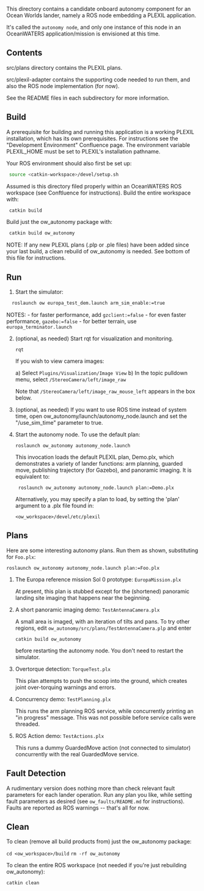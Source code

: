 This directory contains a candidate onboard autonomy component for an Ocean
Worlds lander, namely a ROS node embedding a PLEXIL application.

It's called the `autonomy node`, and only one instance of this node in an
OceanWATERS application/mission is envisioned at this time.


Contents
--------

src/plans directory contains the PLEXIL plans.

src/plexil-adapter contains the supporting code needed to run them, and also the
ROS node implementation (for now).

See the README files in each subdirectory for more information.


Build
-----

A prerequisite for building and running this application is a working PLEXIL
installation, which has its own prerequisites.  For instructions see the
"Development Environment" Confluence page. The environment variable PLEXIL_HOME
must be set to PLEXIL's installation pathname.

Your ROS environment should also first be set up:

```bash
 source <catkin-workspace>/devel/setup.sh
```

Assumed is this directory filed properly within an OceanWATERS ROS workspace
(see Conftluence for instructions).  Build the entire workspace with:

```bash
 catkin build
```

Build just the ow_autonomy package with:

```bash
 catkin build ow_autonomy
```

NOTE: If any new PLEXIL plans (.plp or .ple files) have been added since your
last build, a clean rebuild of ow_autonomy is needed.  See bottom of this file
for instructions.


Run
---

1. Start the simulator:

```bash
  roslaunch ow europa_test_dem.launch arm_sim_enable:=true
```
   NOTES:
    - for faster performance, add `gzclient:=false`
    - for even faster performance, `gazebo:=false`
    - for better terrain, use `europa_terminator.launch`

2. (optional, as needed) Start rqt for visualization and monitoring.

   `rqt`

   If you wish to view camera images:

   a) Select `Plugins/Visualization/Image View`
	 b) In the topic pulldown menu, select `/StereoCamera/left/image_raw`

   Note that `/StereoCamera/left/image_raw_mouse_left` appears in the box below.

3. (optional, as needed) If you want to use ROS time instead of system time,
   open ow_autonomy/launch/autonomy_node.launch and set the "/use_sim_time"
   parameter to true.

4. Start the autonomy node.  To use the default plan:

   `roslaunch ow_autonomy autonomy_node.launch`

   This invocation loads the default PLEXIL plan, Demo.plx, which demonstrates a
   variety of lander functions: arm planning, guarded move, publishing
   trajectory (for Gazebo), and panoramic imaging.  It is equivalent to:

   ` roslaunch ow_autonomy autonomy_node.launch plan:=Demo.plx`

   Alternatively, you may specify a plan to load, by setting the 'plan' argument
   to a .plx file found in:

   `<ow_workspace>/devel/etc/plexil`
   


Plans
-----

Here are some interesting autonomy plans.  Run them as shown, substituting for
`Foo.plx`:

  `roslaunch ow_autonomy autonomy_node.launch plan:=Foo.plx`

1. The Europa reference mission Sol 0 prototype: `EuropaMission.plx`

   At present, this plan is stubbed except for the (shortened) panoramic landing
   site imaging that happens near the beginning.

2. A short panoramic imaging demo: `TestAntennaCamera.plx`

   A small area is imaged, with an iteration of tilts and pans.  To try other
   regions, edit `ow_autonomy/src/plans/TestAntennaCamera.plp` and enter

   `catkin build ow_autonomy`

   before restarting the autonomy node.  You don't need to restart the simulator.

3. Overtorque detection: `TorqueTest.plx`

   This plan attempts to push the scoop into the ground, which creates joint
   over-torquing warnings and errors.

4. Concurrency demo: `TestPlanning.plx`

   This runs the arm planning ROS service, while concurrently printing an "in
   progress" message.  This was not possible before service calls were threaded.

5. ROS Action demo: `TestActions.plx`

   This runs a dummy GuardedMove action (not connected to simulator)
   concurrently with the real GuardedMove service.


Fault Detection
---------------

A rudimentary version does nothing more than check relevant fault parameters for
each lander operation.  Run any plan you like, while setting fault parameters as
desired (see `ow_faults/README.md` for instructions).  Faults are reported as
ROS warnings -- that's all for now.


Clean
-----

To clean (remove all build products from) just the ow_autonomy package:

 `cd <ow_workspace>/build`
 `rm -rf ow_autonomy`

To clean the entire ROS workspace (not needed if you're just rebuilding
ow_autonomy):

  `catkin clean`
